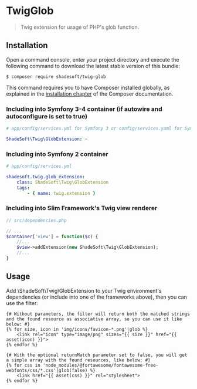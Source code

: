 # TwigGlob

> Twig extension for usage of PHP's glob function.

## Installation

Open a command console, enter your project directory and execute the
following command to download the latest stable version of this bundle:

```console
$ composer require shadesoft/twig-glob
```

This command requires you to have Composer installed globally, as explained
in the [installation chapter](https://getcomposer.org/doc/00-intro.md)
of the Composer documentation.

### Including into Symfony 3-4 container (if autowire and autoconfigure is set to true)

```yaml
# app/config/services.yml for Symfony 3 or config/services.yaml for Symfony 4

ShadeSoft\Twig\GlobExtension: ~
```

### Including into Symfony 2 container

```yaml
# app/config/services.yml

shadesoft.twig.glob_extension:
    class: ShadeSoft\Twig\GlobExtension
    tags:
        - { name: twig.extension }
```

### Including into Slim Framework's Twig view renderer

```php
// src/dependencies.php

// ...
$container['view'] = function($c) {
    //...
    $view->addExtension(new ShadeSoft\Twig\GlobExtension);
    //...
}
```

## Usage

Add \ShadeSoft\Twig\GlobExtension to your Twig environment's dependencies (or include into one of the frameworks above), then you can use the filter:

```twig
{# Without parameters, the filter will return both the matched strings and the found resource as associative array, so you can use it like below: #}
{% for size, icon in 'img/icons/favicon-*.png'|glob %}
    <link rel="icon" type="image/png" sizes="{{ size }}" href="{{ asset(icon) }}">
{% endfor %}

{# With the optional returnMatch parameter set to false, you will get a simple array with the found resources, like below: #}
{% for css in 'node_modules/@fortawesome/fontawesome-free-webfonts/css/*.css'|glob(false) %}
    <link href="{{ asset(css) }}" rel="stylesheet">
{% endfor %}
```
